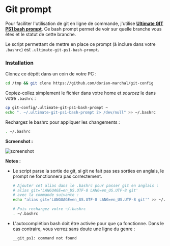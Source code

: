 # Git prompt

Pour faciliter l'utilisation de git en ligne de commande, j'utilise __[Ultimate GIT PS1 bash prompt](http://mediadoneright.com/content/ultimate-git-ps1-bash-prompt)__.
Ce bash prompt permet de voir sur quelle branche vous êtes et le statut de cette branche.

Le script permettant de mettre en place ce prompt (à inclure dans votre `.bashrc`) est `.ultimate-git-ps1-bash-prompt`.

### Installation

Clonez ce dépôt dans un coin de votre PC :

```bash
cd /tmp && git clone https://github.com/dorian-marchal/git-config
```

Copiez-collez simplement le fichier dans votre home et *sourcez* le dans votre `.bashrc` :

```bash
cp git-config/.ultimate-git-ps1-bash-prompt ~
echo ". ~/.ultimate-git-ps1-bash-prompt 2> /dev/null" >> ~/.bashrc
```

Rechargez le bashrc pour appliquer les changements :

```bash
. ~/.bashrc
```

__Screenshot :__

![screenshot](https://cloud.githubusercontent.com/assets/6225979/7671431/4c5fc2ce-fcd0-11e4-81f0-db91da522592.png)

__Notes :__

- Le script parse la sortie de git, si git ne fait pas ses sorties en anglais, le prompt ne fonctionnera pas correctement.

  ```bash
  # Ajouter cet alias dans le .bashrc pour passer git en anglais :
  # alias git='LANGUAGE=en_US.UTF-8 LANG=en_US.UTF-8 git'
  # avec la commande suivante :
  echo "alias git='LANGUAGE=en_US.UTF-8 LANG=en_US.UTF-8 git'" >> ~/.bashrc
  
  # Puis rechargez votre ~/.bashrc
  . ~/.bashrc
  ```

- L'autocomplétion bash doit être activée pour que ça fonctionne. Dans le cas contraire, vous verrez sans doute une ligne du genre :

  ```
  __git_ps1: command not found
  ```
